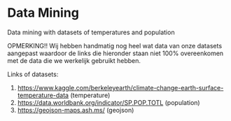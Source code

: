 # Data Mining
Data mining with datasets of temperatures and population


OPMERKING!!
Wij hebben handmatig nog heel wat data van onze datasets aangepast waardoor de links die hieronder staan niet 100% overeenkomen met de data die we werkelijk gebruikt hebben. 

Links of datasets:
  1. https://www.kaggle.com/berkeleyearth/climate-change-earth-surface-temperature-data (temperature)
  2. https://data.worldbank.org/indicator/SP.POP.TOTL (population)
  3. https://geojson-maps.ash.ms/ (geojson)
